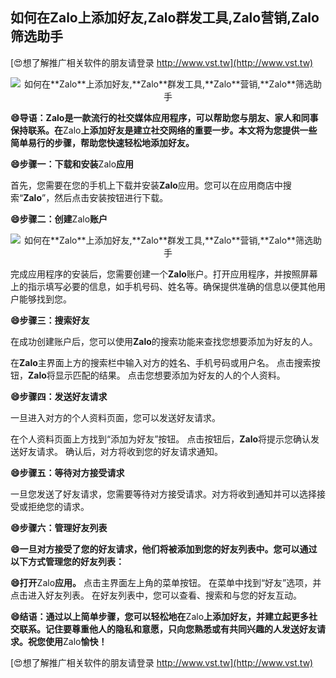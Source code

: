 ## **如何在**Zalo**上添加好友,**Zalo**群发工具,**Zalo**营销,**Zalo**筛选助手**

[😍想了解推广相关软件的朋友请登录 http://www.vst.tw](http://www.vst.tw)

 <center><img src="https://vst.tw/MP4/tuiguang/png/6.png" alt="如何在**Zalo**上添加好友,**Zalo**群发工具,**Zalo**营销,**Zalo**筛选助手"></center>

**😄导语：**Zalo**是一款流行的社交媒体应用程序，可以帮助您与朋友、家人和同事保持联系。在**Zalo**上添加好友是建立社交网络的重要一步。本文将为您提供一些简单易行的步骤，帮助您快速轻松地添加好友。**

**😄步骤一：下载和安装**Zalo**应用**

首先，您需要在您的手机上下载并安装**Zalo**应用。您可以在应用商店中搜索“**Zalo**”，然后点击安装按钮进行下载。

**😄步骤二：创建**Zalo**账户**

 <center><img src="https://vst.tw/MP4/tuiguang/png/1.png" alt="如何在**Zalo**上添加好友,**Zalo**群发工具,**Zalo**营销,**Zalo**筛选助手"></center>

完成应用程序的安装后，您需要创建一个**Zalo**账户。打开应用程序，并按照屏幕上的指示填写必要的信息，如手机号码、姓名等。确保提供准确的信息以便其他用户能够找到您。

**😄步骤三：搜索好友**

在成功创建账户后，您可以使用**Zalo**的搜索功能来查找您想要添加为好友的人。

在**Zalo**主界面上方的搜索栏中输入对方的姓名、手机号码或用户名。
点击搜索按钮，**Zalo**将显示匹配的结果。
点击您想要添加为好友的人的个人资料。

**😄步骤四：发送好友请求**

一旦进入对方的个人资料页面，您可以发送好友请求。

在个人资料页面上方找到“添加为好友”按钮。
点击按钮后，**Zalo**将提示您确认发送好友请求。
确认后，对方将收到您的好友请求通知。

**😄步骤五：等待对方接受请求**

一旦您发送了好友请求，您需要等待对方接受请求。对方将收到通知并可以选择接受或拒绝您的请求。

**😄步骤六：管理好友列表**

**😄一旦对方接受了您的好友请求，他们将被添加到您的好友列表中。您可以通过以下方式管理您的好友列表：**

**😄打开**Zalo**应用。**
点击主界面左上角的菜单按钮。
在菜单中找到“好友”选项，并点击进入好友列表。
在好友列表中，您可以查看、搜索和与您的好友互动。

**😄结语：通过以上简单步骤，您可以轻松地在**Zalo**上添加好友，并建立起更多社交联系。记住要尊重他人的隐私和意愿，只向您熟悉或有共同兴趣的人发送好友请求。祝您使用**Zalo**愉快！**

[😍想了解推广相关软件的朋友请登录 http://www.vst.tw](http://www.vst.tw)



